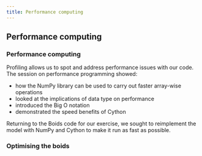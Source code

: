 ```yaml
---
title: Performance computing
---
```


## Performance computing

### Performance computing

Profiling allows us to spot and address performance issues with our code. The session on performance programming showed: 

* how the NumPy library can be used to carry out faster array-wise operations
* looked at the implications of data type on performance
* introduced the Big O notation
* demonstrated the speed benefits of Cython

Returning to the Boids code for our exercise, we sought to reimplement the model with NumPy and Cython to make it run as fast as possible.

### Optimising the boids

<!--

Sample solution:
TO DO.
-->